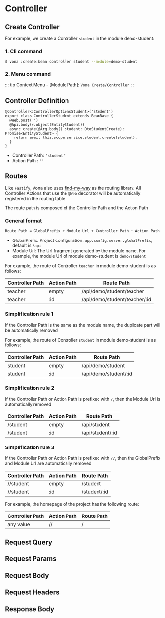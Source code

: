 # Controller

## Create Controller

For example, we create a Controller `student` in the module demo-student: 

### 1. Cli command

``` bash
$ vona :create:bean controller student --module=demo-student
```

### 2. Menu command

::: tip
Context Menu - [Module Path]: `Vona Create/Controller`
:::

## Controller Definition

``` typescript{1,3}
@Controller<IControllerOptionsStudent>('student')
export class ControllerStudent extends BeanBase {
  @Web.post('')
  @Api.body(v.object(EntityStudent))
  async create(@Arg.body() student: DtoStudentCreate): Promise<EntityStudent> {
    return await this.scope.service.student.create(student);
  }
}
```

- Controller Path: `'student'`
- Action Path : `''`

## Routes

Like `Fastify`, Vona also uses [find-my-way](https://github.com/delvedor/find-my-way) as the routing library. All Controller Actions that use the `@Web` decorator will be automatically registered in the routing table

The route path is composed of the Controller Path and the Action Path

### General format

``` bash
Route Path = GlobalPrefix + Module Url + Controller Path + Action Path
```

- GlobalPrefix: Project configuration: `app.config.server.globalPrefix`, default is `/api`
- Module Url: The Url fragment generated by the module name. For example, the module Url of module demo-student is `demo/student`

For example, the route of Controller `teacher` in module demo-student is as follows:

|Controller Path|Action Path| Route Path|
|--|--|--|
|teacher|empty|/api/demo/student/teacher|
|teacher|:id|/api/demo/student/teacher/:id|

### Simplification rule 1

If the Controller Path is the same as the module name, the duplicate part will be automatically removed

For example, the route of Controller `student` in module demo-student is as follows:

|Controller Path|Action Path| Route Path|
|--|--|--|
|student|empty|/api/demo/student|
|student|:id|/api/demo/student/:id|

### Simplification rule 2

If the Controller Path or Action Path is prefixed with `/`, then the Module Url is automatically removed

|Controller Path|Action Path| Route Path|
|--|--|--|
|/student|empty|/api/student|
|/student|:id|/api/student/:id|

### Simplification rule 3

If the Controller Path or Action Path is prefixed with `//`, then the GlobalPrefix and Module Url are automatically removed

|Controller Path|Action Path| Route Path|
|--|--|--|
|//student|empty|/student|
|//student|:id|/student/:id|

For example, the homepage of the project has the following route:

|Controller Path|Action Path| Route Path|
|--|--|--|
|any value|//|/|

## Request Query

## Request Params

## Request Body

## Request Headers

## Response Body